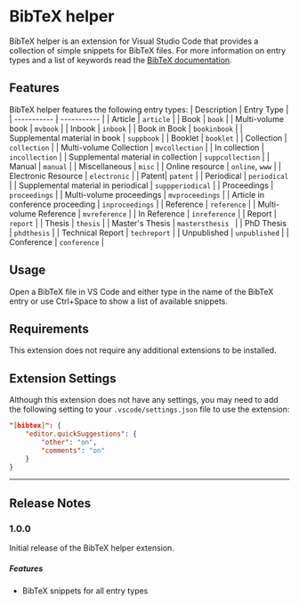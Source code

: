# BibTeX helper

BibTeX helper is an extension for Visual Studio Code that provides a collection of simple snippets for BibTeX files.
For more information on entry types and a list of keywords read the [BibTeX documentation](https://ctan.joethei.xyz/biblio/bibtex/base/btxdoc.pdf).

## Features

BibTeX helper features the following entry types:
| Description | Entry Type |
| ----------- | ----------- |
| Article | `article` |
| Book | `book` |
| Multi-volume book | `mvbook` |
| Inbook | `inbook` |
| Book in Book | `bookinbook` |
| Supplemental material in book | `suppbook` |
| Booklet | `booklet` |
| Collection | `collection` |
| Multi-volume Collection | `mvcollection` |
| In collection | `incollection` |
| Supplemental material in collection | `suppcollection` |
| Manual | `manual` |
| Miscellaneous | `misc` |
| Online resource | `online`, `www` |
| Electronic Resource | `electronic` |
| Patent| `patent` |
| Periodical | `periodical` |
| Supplemental material in periodical | `suppperiodical` |
| Proceedings | `proceedings` |
| Multi-volume proceedings | `mvproceedings` |
| Article in conference proceeding | `inproceedings` |
| Reference | `reference` |
| Multi-volume Reference | `mvreference` |
| In Reference | `inreference` |
| Report | `report` |
| Thesis | `thesis` |
| Master's Thesis | `mastersthesis ` |
| PhD Thesis | `phdthesis` |
| Technical Report | `techreport` |
| Unpublished | `unpublished` |
| Conference | `conference` |

## Usage

Open a BibTeX file in VS Code and either type in the name of the BibTeX entry or use Ctrl+Space to show a list of available snippets.


## Requirements

This extension does not require any additional extensions to be installed.

## Extension Settings

Although this extension does not have any settings, you may need to add the following setting to your `.vscode/settings.json` file to use the extension:

```json
"[bibtex]": {
    "editor.quickSuggestions": {
        "other": "on",
        "comments": "on"
    }
}
```
---

## Release Notes

### 1.0.0

Initial release of the BibTeX helper extension.
##### Features
- BibTeX snippets for all entry types



